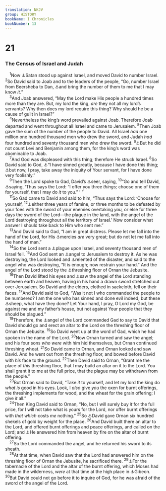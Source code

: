 ```yaml
---
translation: NKJV
group: HISTORY
bookName: I Chronicles 
bookNumber: 13
---
```


<div class="title"><h1>21</h1><h3>The Census of Israel and Judah</h3></div>
<span class="verse 1su_21_1"> <sup>1</sup>Now <a data-toggle="tooltip" data-placement="bottom" title="2 Sam. 24:1–25; Job 1:6">⚓</a>Satan stood up against Israel, and moved David to number Israel. </span>
<span class="verse 1su_21_2"><sup>2</sup>So David said to Joab and to the leaders of the people, “Go, number Israel from Beersheba to Dan, <a data-toggle="tooltip" data-placement="bottom" title="1 Chr. 27:23, 24">⚓</a>and bring the number of them to me that I may know <i>it.</i>”<br/></span>
<span class="verse 1su_21_3"> <sup>3</sup>And Joab answered, “May the Lord make His people a hundred times more than they are. But, my lord the king, <i>are</i> they not all my lord’s servants? Why then does my lord require this thing? Why should he be a cause of guilt in Israel?”<br/></span>
<span class="verse 1su_21_4"> <sup>4</sup>Nevertheless the king’s word prevailed against Joab. Therefore Joab departed and went throughout all Israel and came to Jerusalem. </span>
<span class="verse 1su_21_5"><sup>5</sup>Then Joab gave the sum of the number of the people to David. All Israel <i>had</i> one million one hundred thousand men who drew the sword, and Judah <i>had</i> four hundred and seventy thousand men who drew the sword. </span>
<span class="verse 1su_21_6"><sup>6</sup><a data-toggle="tooltip" data-placement="bottom" title="1 Chr. 27:24">⚓</a>But he did not count Levi and Benjamin among them, for the king’s word was abominable to Joab.<br/></span>
<span class="verse 1su_21_7"> <sup>7</sup>And God was displeased with this thing; therefore He struck Israel. </span>
<span class="verse 1su_21_8"><sup>8</sup>So David said to God, <a data-toggle="tooltip" data-placement="bottom" title="2 Sam. 24:10">⚓</a>“I have sinned greatly, because I have done this thing; <a data-toggle="tooltip" data-placement="bottom" title="2 Sam. 12:13">⚓</a>but now, I pray, take away the iniquity of Your servant, for I have done very foolishly.”<br/></span>
<span class="verse 1su_21_9"> <sup>9</sup>Then the Lord spoke to Gad, David’s <a data-toggle="tooltip" data-placement="bottom" title="1 Sam. 9:9; 2 Kin. 17:13; 1 Chr. 29:29; 2 Chr. 16:7, 10; Is. 30:9, 10; Amos 7:12, 13">⚓</a>seer, saying, </span>
<span class="verse 1su_21_10"><sup>10</sup>“Go and tell David, <a data-toggle="tooltip" data-placement="bottom" title="2 Sam. 24:12–14">⚓</a>saying, ‘Thus says the Lord: “I offer you three <i>things;</i> choose one of them for yourself, that I may do <i>it</i> to you.” ’ ”<br/></span>
<span class="verse 1su_21_11"> <sup>11</sup>So Gad came to David and said to him, “Thus says the Lord: ‘Choose for yourself, </span>
<span class="verse 1su_21_12"><sup>12</sup><a data-toggle="tooltip" data-placement="bottom" title="2 Sam. 24:13">⚓</a>either three years of famine, or three months to be defeated by your foes with the sword of your enemies overtaking <i>you,</i> or else for three days the sword of the Lord—the plague in the land, with the angel of the Lord destroying throughout all the territory of Israel.’ Now consider what answer I should take back to Him who sent me.”<br/></span>
<span class="verse 1su_21_13"> <sup>13</sup>And David said to Gad, “I am in great distress. Please let me fall into the hand of the Lord, for His <a data-toggle="tooltip" data-placement="bottom" title="Ps. 51:1; 130:4, 7">⚓</a>mercies <i>are</i> very great; but do not let me fall into the hand of man.”<br/></span>
<span class="verse 1su_21_14"> <sup>14</sup>So the Lord sent a <a data-toggle="tooltip" data-placement="bottom" title="1 Chr. 27:24">⚓</a>plague upon Israel, and seventy thousand men of Israel fell. </span>
<span class="verse 1su_21_15"><sup>15</sup>And God sent an <a data-toggle="tooltip" data-placement="bottom" title="2 Sam. 24:16">⚓</a>angel to Jerusalem to destroy it. As he was destroying, the Lord looked and <a data-toggle="tooltip" data-placement="bottom" title="Gen. 6:6">⚓</a>relented of the disaster, and said to the angel who was destroying, “It is enough; now restrain your hand.” And the angel of the Lord stood by the <a data-toggle="tooltip" data-placement="bottom" title="2 Chr. 3:1">⚓</a>threshing floor of Ornan the Jebusite.<br/></span>
<span class="verse 1su_21_16"> <sup>16</sup>Then David lifted his eyes and <a data-toggle="tooltip" data-placement="bottom" title="Josh. 5:13; 2 Chr. 3:1">⚓</a>saw the angel of the Lord standing between earth and heaven, having in his hand a drawn sword stretched out over Jerusalem. So David and the elders, clothed in sackcloth, fell on their faces. </span>
<span class="verse 1su_21_17"><sup>17</sup>And David said to God, “Was it not I who commanded the people to be numbered? I am the one who has sinned and done evil indeed; but these <a data-toggle="tooltip" data-placement="bottom" title="2 Sam. 7:8; Ps. 74:1">⚓</a>sheep, what have they done? Let Your hand, I pray, O Lord my God, be against me and my father’s house, but not against Your people that they should be plagued.”<br/></span>
<span class="verse 1su_21_18"> <sup>18</sup>Therefore, the <a data-toggle="tooltip" data-placement="bottom" title="1 Chr. 21:11, 12; 2 Chr. 3:1">⚓</a>angel of the Lord commanded Gad to say to David that David should go and erect an altar to the Lord on the threshing floor of Ornan the Jebusite. </span>
<span class="verse 1su_21_19"><sup>19</sup>So David went up at the word of Gad, which he had spoken in the name of the Lord. </span>
<span class="verse 1su_21_20"><sup>20</sup>Now Ornan turned and saw the angel; and his four sons <i>who</i> <i>were</i> with him hid themselves, but Ornan continued threshing wheat. </span>
<span class="verse 1su_21_21"><sup>21</sup>So David came to Ornan, and Ornan looked and saw David. And he went out from the threshing floor, and bowed before David with <i>his</i> face to the ground. </span>
<span class="verse 1su_21_22"><sup>22</sup>Then David said to Ornan, “Grant me the place of <i>this</i> threshing floor, that I may build an altar on it to the Lord. You shall grant it to me at the full price, that the plague may be withdrawn from the people.”<br/></span>
<span class="verse 1su_21_23"> <sup>23</sup>But Ornan said to David, “Take <i>it</i> to yourself, and let my lord the king do <i>what</i> <i>is</i> good in his eyes. Look, I <i>also</i> give <i>you</i> the oxen for burnt offerings, the threshing implements for wood, and the wheat for the grain offering; I give <i>it</i> all.”<br/></span>
<span class="verse 1su_21_24"> <sup>24</sup>Then King David said to Ornan, “No, but I will surely buy <i>it</i> for the full price, for I will not take what is yours for the Lord, nor offer burnt offerings with <i>that</i> <i>which</i> costs <i>me</i> nothing.” </span>
<span class="verse 1su_21_25"><sup>25</sup>So <a data-toggle="tooltip" data-placement="bottom" title="2 Sam. 24:24">⚓</a>David gave Ornan six hundred shekels of gold by weight for the place. </span>
<span class="verse 1su_21_26"><sup>26</sup>And David built there an altar to the Lord, and offered burnt offerings and peace offerings, and called on the Lord; and <a data-toggle="tooltip" data-placement="bottom" title="Lev. 9:24; Judg. 6:21; 1 Kin. 18:36–38; 2 Chr. 3:1; 7:1">⚓</a>He answered him from heaven by fire on the altar of burnt offering.<br/></span>
<span class="verse 1su_21_27"> <sup>27</sup>So the Lord commanded the angel, and he returned his sword to its sheath.<br/></span>
<span class="verse 1su_21_28"> <sup>28</sup>At that time, when David saw that the Lord had answered him on the threshing floor of Ornan the Jebusite, he sacrificed there. </span>
<span class="verse 1su_21_29"><sup>29</sup><a data-toggle="tooltip" data-placement="bottom" title="1 Kin. 3:4; 2 Chr. 1:3">⚓</a>For the tabernacle of the Lord and the altar of the burnt offering, which Moses had made in the wilderness, <i>were</i> at that time at the high place in <a data-toggle="tooltip" data-placement="bottom" title="1 Chr. 16:39">⚓</a>Gibeon. </span>
<span class="verse 1su_21_30"><sup>30</sup>But David could not go before it to inquire of God, for he was afraid of the sword of the angel of the Lord.<br/></span>
